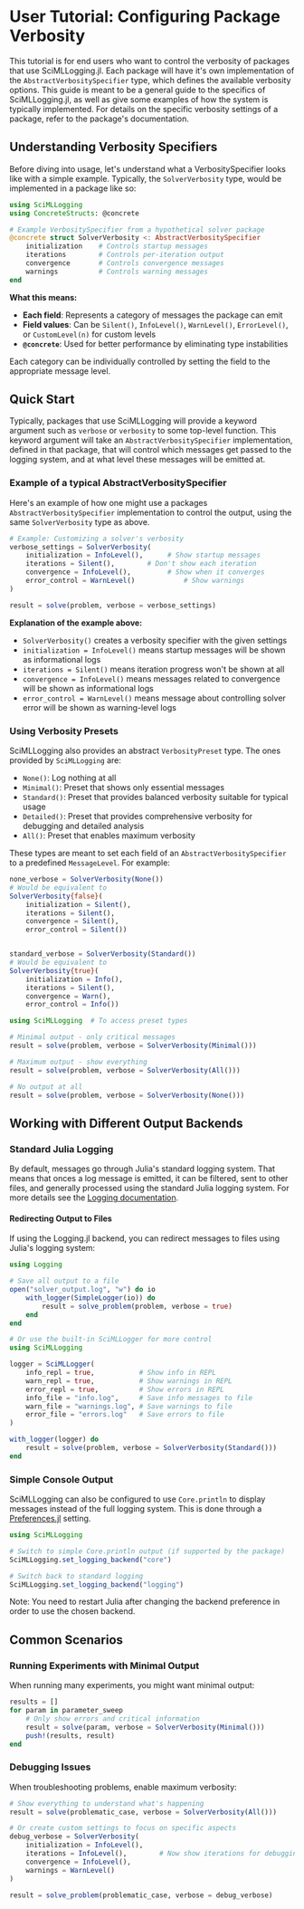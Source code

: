 # User Tutorial: Configuring Package Verbosity

This tutorial is for end users who want to control the verbosity of packages that use SciMLLogging.jl.
Each package will have it's own implementation of the `AbstractVerbositySpecifier` type, which defines the available verbosity options. This guide is meant to be a general guide to the specifics of SciMLLogging.jl, as well as give some examples of how the system is typically implemented. For details on the specific verbosity settings of a package, refer to the package's documentation.

## Understanding Verbosity Specifiers

Before diving into usage, let's understand what a VerbositySpecifier looks like with a simple example. Typically, the `SolverVerbosity` type, would be implemented in a package like so:

```julia
using SciMLLogging
using ConcreteStructs: @concrete

# Example VerbositySpecifier from a hypothetical solver package
@concrete struct SolverVerbosity <: AbstractVerbositySpecifier
    initialization    # Controls startup messages
    iterations        # Controls per-iteration output
    convergence       # Controls convergence messages
    warnings          # Controls warning messages
end
```

**What this means:**
- **Each field**: Represents a category of messages the package can emit
- **Field values**: Can be `Silent()`, `InfoLevel()`, `WarnLevel()`, `ErrorLevel()`, or `CustomLevel(n)` for custom levels
- **`@concrete`**: Used for better performance by eliminating type instabilities

Each category can be individually controlled by setting the field to the appropriate message level.

## Quick Start

Typically, packages that use SciMLLogging will provide a keyword argument such as `verbose` or `verbosity` to some top-level function. This keyword argument will take an `AbstractVerbositySpecifier` implementation, defined in that package, that will control which messages get passed to the logging system, and at what level these messages will be emitted at. 

### Example of a typical AbstractVerbositySpecifier

Here's an example of how one might use a packages `AbstractVerbositySpecifier` implementation to control the output, using the same `SolverVerbosity` type as above. 

```julia
# Example: Customizing a solver's verbosity
verbose_settings = SolverVerbosity(
    initialization = InfoLevel(),      # Show startup messages
    iterations = Silent(),        # Don't show each iteration
    convergence = InfoLevel(),         # Show when it converges
    error_control = WarnLevel()            # Show warnings
)

result = solve(problem, verbose = verbose_settings)
```

**Explanation of the example above:**
- `SolverVerbosity()` creates a verbosity specifier with the given settings
- `initialization = InfoLevel()` means startup messages will be shown as informational logs
- `iterations = Silent()` means iteration progress won't be shown at all
- `convergence = InfoLevel()` means messages related to convergence will be shown as informational logs
- `error_control = WarnLevel()` means message about controlling solver error will be shown as warning-level logs

### Using Verbosity Presets

SciMLLogging also provides an abstract `VerbosityPreset` type. The ones provided by `SciMLLogging` are:
- `None()`: Log nothing at all 
- `Minimal()`: Preset that shows only essential messages
- `Standard()`: Preset that provides balanced verbosity suitable for typical usage
- `Detailed()`: Preset that provides comprehensive verbosity for debugging and detailed
analysis
- `All()`: Preset that enables maximum verbosity


These types are meant to set each field of an `AbstractVerbositySpecifier` to a predefined `MessageLevel`. 
For example:
```julia
none_verbose = SolverVerbosity(None())
# Would be equivalent to 
SolverVerbosity{false}(
    initialization = Silent(),   
    iterations = Silent(),        
    convergence = Silent(),       
    error_control = Silent())


standard_verbose = SolverVerbosity(Standard())
# Would be equivalent to 
SolverVerbosity{true}(
    initialization = Info(),   
    iterations = Silent(),        
    convergence = Warn(),       
    error_control = Info())
```

```julia
using SciMLLogging  # To access preset types

# Minimal output - only critical messages
result = solve(problem, verbose = SolverVerbosity(Minimal()))

# Maximum output - show everything
result = solve(problem, verbose = SolverVerbosity(All()))

# No output at all
result = solve(problem, verbose = SolverVerbosity(None()))
```
## Working with Different Output Backends

### Standard Julia Logging

By default, messages go through Julia's standard logging system. That means that onces a log message is emitted, it can be filtered, sent to other files, and generally processed using the standard Julia logging system. For more details see the [Logging documentation](https://docs.julialang.org/en/v1/stdlib/Logging/). 

#### Redirecting Output to Files

If using the Logging.jl backend, you can redirect messages to files using Julia's logging system:

```julia
using Logging

# Save all output to a file
open("solver_output.log", "w") do io
    with_logger(SimpleLogger(io)) do
        result = solve_problem(problem, verbose = true)
    end
end

# Or use the built-in SciMLLogger for more control
using SciMLLogging

logger = SciMLLogger(
    info_repl = true,           # Show info in REPL
    warn_repl = true,           # Show warnings in REPL
    error_repl = true,          # Show errors in REPL
    info_file = "info.log",     # Save info messages to file
    warn_file = "warnings.log", # Save warnings to file
    error_file = "errors.log"   # Save errors to file
)

with_logger(logger) do
    result = solve(problem, verbose = SolverVerbosity(Standard()))
end
```

### Simple Console Output

SciMLLogging can also be configured to use `Core.println` to display messages instead of the full logging system. This is done through a [Preferences.jl](https://github.com/JuliaPackaging/Preferences.jl) setting. 

```julia
using SciMLLogging

# Switch to simple Core.println output (if supported by the package)
SciMLLogging.set_logging_backend("core")

# Switch back to standard logging
SciMLLogging.set_logging_backend("logging")
```

Note: You need to restart Julia after changing the backend preference in order to use the chosen backend.


## Common Scenarios

### Running Experiments with Minimal Output

When running many experiments, you might want minimal output:

```julia
results = []
for param in parameter_sweep
    # Only show errors and critical information
    result = solve(param, verbose = SolverVerbosity(Minimal()))
    push!(results, result)
end
```

### Debugging Issues

When troubleshooting problems, enable maximum verbosity:

```julia
# Show everything to understand what's happening
result = solve(problematic_case, verbose = SolverVerbosity(All()))

# Or create custom settings to focus on specific aspects
debug_verbose = SolverVerbosity(
    initialization = InfoLevel(),
    iterations = InfoLevel(),        # Now show iterations for debugging
    convergence = InfoLevel(),
    warnings = WarnLevel()
)

result = solve_problem(problematic_case, verbose = debug_verbose)
```